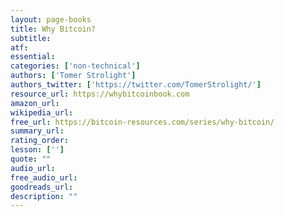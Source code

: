 ```yaml
---
layout: page-books
title: Why Bitcoin?
subtitle: 
atf: 
essential: 
categories: ['non-technical']
authors: ['Tomer Strolight']
authors_twitter: ['https://twitter.com/TomerStrolight/']
resource_url: https://whybitcoinbook.com
amazon_url: 
wikipedia_url: 
free_url: https://bitcoin-resources.com/series/why-bitcoin/
summary_url: 
rating_order: 
lesson: ['']
quote: ""
audio_url: 
free_audio_url: 
goodreads_url: 
description: ""
---
```

